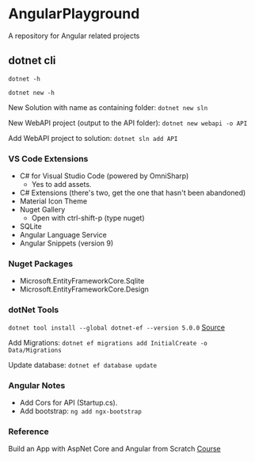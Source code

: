 # AngularPlayground
A repository for Angular related projects


## dotnet cli
`dotnet -h`

`dotnet new -h`

New Solution with name as containing folder: `dotnet new sln`

New WebAPI project (output to the API folder): `dotnet new webapi -o API`

Add WebAPI project to solution: `dotnet sln add API`

### VS Code Extensions
- C# for Visual Studio Code (powered by OmniSharp)
     - Yes to add assets.
- C# Extensions (there's two, get the one that hasn't been abandoned)
- Material Icon Theme
- Nuget Gallery
    - Open with ctrl-shift-p (type nuget)
- SQLite
- Angular Language Service
- Angular Snippets (version 9)

### Nuget Packages
- Microsoft.EntityFrameworkCore.Sqlite
- Microsoft.EntityFrameworkCore.Design

### dotNet Tools
`dotnet tool install --global dotnet-ef --version 5.0.0` [Source](https://www.nuget.org/packages/dotnet-ef/)

Add Migrations: `dotnet ef migrations add InitialCreate -o Data/Migrations`

Update database: `dotnet ef database update`

### Angular Notes
- Add Cors for API (Startup.cs).
- Add bootstrap: `ng add ngx-bootstrap`

### Reference
Build an App with AspNet Core and Angular from Scratch [Course](https://www.udemy.com/course/build-an-app-with-aspnet-core-and-angular-from-scratch/)